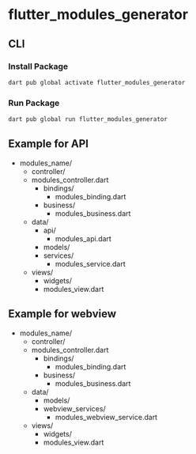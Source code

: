 # flutter_modules_generator

## CLI
### Install Package
```.sh
dart pub global activate flutter_modules_generator
```

### Run Package
```.sh
dart pub global run flutter_modules_generator
```


## Example for API
- modules_name/
  - controller/
  - modules_controller.dart
    - bindings/
        - modules_binding.dart
    - business/
        - modules_business.dart
  - data/
      - api/
          - modules_api.dart
      - models/
      - services/
          - modules_service.dart
  - views/
      - widgets/
      - modules_view.dart

## Example for webview
- modules_name/
  - controller/
  - modules_controller.dart
    - bindings/
        - modules_binding.dart
    - business/
        - modules_business.dart
  - data/
      - models/
      - webview_services/
          - modules_webview_service.dart
  - views/
      - widgets/
      - modules_view.dart

